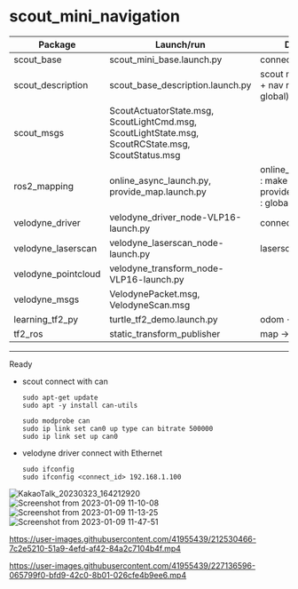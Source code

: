 # scout_mini_navigation
|Package|Launch/run|Description|
|--|--|--|
|scout_base|scout_mini_base.launch.py|connect scout mini|
|scout_description|scout_base_description.launch.py|scout mini robot model + nav rviz setting(local, global)|
|scout_msgs|ScoutActuatorState.msg, ScoutLightCmd.msg, ScoutLightState.msg, ScoutRCState.msg, ScoutStatus.msg||
|ros2_mapping|online_async_launch.py, provide_map.launch.py|online_async_launch.py : make a map  provide_map.launch.py : global map publish|
|velodyne_driver|velodyne_driver_node-VLP16-launch.py|connect velodyne|
|velodyne_laserscan|velodyne_laserscan_node-launch.py|laserscan publish|
|velodyne_pointcloud|velodyne_transform_node-VLP16-launch.py||
|velodyne_msgs|VelodynePacket.msg, VelodyneScan.msg||
|learning_tf2_py|turtle_tf2_demo.launch.py|odom -> base_link|
|tf2_ros|static_transform_publisher|map -> odom|
---
Ready
+ scout connect with can
  ```
  sudo apt-get update
  sudo apt -y install can-utils
  ```
  ```
  sudo modprobe can
  sudo ip link set can0 up type can bitrate 500000
  sudo ip link set up can0
  ```
+ velodyne driver connect with Ethernet
  ```
  sudo ifconfig
  sudo ifconfig <connect_id> 192.168.1.100
  ```
![KakaoTalk_20230323_164212920](https://user-images.githubusercontent.com/41955439/227136149-929a6d2c-d9c1-4e23-81cc-dc3fc238ee02.png) 
![Screenshot from 2023-01-09 11-10-08](https://user-images.githubusercontent.com/41955439/212530103-fb12a85d-ffbf-4a14-85a3-c8fa3e74c62b.png)
![Screenshot from 2023-01-09 11-13-25](https://user-images.githubusercontent.com/41955439/212530109-b07cce64-a5ac-4a56-93c2-dcf0cf78ec4d.png)
![Screenshot from 2023-01-09 11-47-51](https://user-images.githubusercontent.com/41955439/212530116-84b161fd-a5ec-42ca-8914-e2187dbee092.png)

https://user-images.githubusercontent.com/41955439/212530466-7c2e5210-51a9-4efd-af42-84a2c7104b4f.mp4

https://user-images.githubusercontent.com/41955439/227136596-065799f0-bfd9-42c0-8b01-026cfe4b9ee6.mp4


